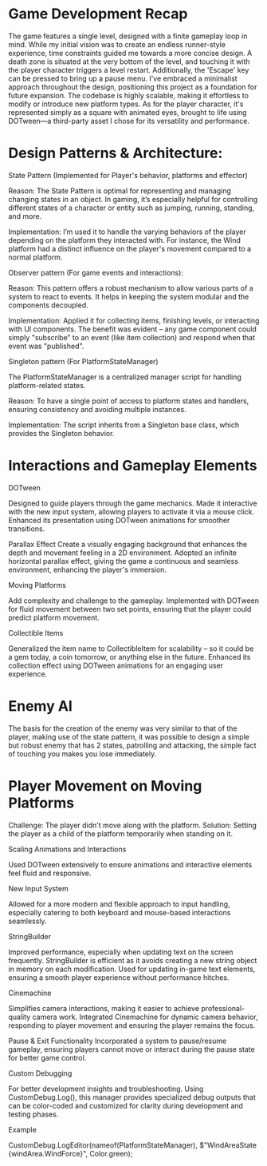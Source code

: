 # Game Development Recap

The game features a single level, designed with a finite gameplay loop in mind. While my initial vision was to create an endless runner-style experience, time constraints guided me towards a more concise design. A death zone is situated at the very bottom of the level, and touching it with the player character triggers a level restart. Additionally, the 'Escape' key can be pressed to bring up a pause menu. I've embraced a minimalist approach throughout the design, positioning this project as a foundation for future expansion. The codebase is highly scalable, making it effortless to modify or introduce new platform types. As for the player character, it's represented simply as a square with animated eyes, brought to life using DOTween—a third-party asset I chose for its versatility and performance.

# Design Patterns & Architecture: 

State Pattern (Implemented for Player's behavior, platforms and effector)

Reason: The State Pattern is optimal for representing and managing changing states in an object. In gaming, it’s especially helpful for controlling different states of a character or entity such as jumping, running, standing, and more. 

Implementation: I’m used it to handle the varying behaviors of the player depending on the platform they interacted with. For instance, the Wind platform had a distinct influence on the player's movement compared to a normal platform. 

Observer pattern (For game events and interactions): 

Reason: This pattern offers a robust mechanism to allow various parts of a system to react to events. It helps in keeping the system modular and the components decoupled. 

Implementation: Applied it for collecting items, finishing levels, or interacting with UI components. The benefit was evident – any game component could simply "subscribe" to an event (like item collection) and respond when that event was "published".

Singleton pattern (For PlatformStateManager)

The PlatformStateManager is a centralized manager script for handling platform-related states.

Reason: To have a single point of access to platform states and handlers, ensuring consistency and avoiding multiple instances. 

Implementation: The script inherits from a Singleton base class, which provides the Singleton behavior.

# Interactions and Gameplay Elements

DOTween

Designed to guide players through the game mechanics. Made it interactive with the new input system, allowing players to activate it via a mouse click. Enhanced its presentation using DOTween animations for smoother transitions. 

Parallax Effect
Create a visually engaging background that enhances the depth and movement feeling in a 2D environment. Adopted an infinite horizontal parallax effect, giving the game a continuous and seamless environment, enhancing the player's immersion.

Moving Platforms

Add complexity and challenge to the gameplay. Implemented with DOTween for fluid movement between two set points, ensuring that the player could predict platform movement. 

Collectible Items

Generalized the item name to CollectibleItem for scalability – so it could be a gem today, a coin tomorrow, or anything else in the future. Enhanced its collection effect using DOTween animations for an engaging user experience.

# Enemy AI

The basis for the creation of the enemy was very similar to that of the player, making use of the state pattern, it was possible to design a simple but robust enemy that has 2 states, patrolling and attacking, the simple fact of touching you makes you lose immediately.

# Player Movement on Moving Platforms

Challenge: The player didn't move along with the platform. 
Solution: Setting the player as a child of the platform temporarily when standing on it.

Scaling Animations and Interactions

Used DOTween extensively to ensure animations and interactive elements feel fluid and responsive. 

New Input System

Allowed for a more modern and flexible approach to input handling, especially catering to both keyboard and mouse-based interactions seamlessly. 

StringBuilder

Improved performance, especially when updating text on the screen frequently. StringBuilder is efficient as it avoids creating a new string object in memory on each modification. Used for updating in-game text elements, ensuring a smooth player experience without performance hitches. 

Cinemachine

Simplifies camera interactions, making it easier to achieve professional-quality camera work. Integrated Cinemachine for dynamic camera behavior, responding to player movement and ensuring the player remains the focus.

Pause & Exit Functionality
Incorporated a system to pause/resume gameplay, ensuring players cannot move or interact during the pause state for better game control.

Custom Debugging
 
For better development insights and troubleshooting. Using CustomDebug.Log(), this manager provides specialized debug outputs that can be color-coded and customized for clarity during development and testing phases.

Example 

CustomDebug.LogEditor(nameof(PlatformStateManager), $"WindAreaState {windArea.WindForce}", Color.green);

